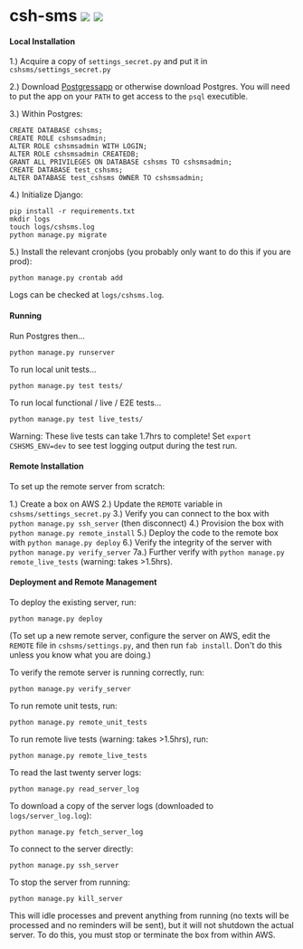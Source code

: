 # csh-sms <a href="https://travis-ci.org/charityscience/csh-sms/builds"><img src="https://img.shields.io/travis/charityscience/csh-sms.svg"></a> <a href="https://codecov.io/github/charityscience/csh-sms"><img src="https://img.shields.io/codecov/c/github/charityscience/csh-sms.svg"></a>


#### Local Installation

1.) Acquire a copy of `settings_secret.py` and put it in `cshsms/settings_secret.py`

2.) Download [Postgressapp](https://postgresapp.com/) or otherwise download Postgres. You will need to put the app on your `PATH` to get access to the `psql` executible.

3.) Within Postgres:

```
CREATE DATABASE cshsms;
CREATE ROLE cshsmsadmin;
ALTER ROLE cshsmsadmin WITH LOGIN;
ALTER ROLE cshsmsadmin CREATEDB;
GRANT ALL PRIVILEGES ON DATABASE cshsms TO cshsmsadmin;
CREATE DATABASE test_cshsms;
ALTER DATABASE test_cshsms OWNER TO cshsmsadmin;
```

4.) Initialize Django:

```
pip install -r requirements.txt
mkdir logs
touch logs/cshsms.log
python manage.py migrate
```

5.) Install the relevant cronjobs (you probably only want to do this if you are prod):

```
python manage.py crontab add
```

Logs can be checked at `logs/cshsms.log`.


#### Running

Run Postgres then...

```
python manage.py runserver
```

To run local unit tests...

```
python manage.py test tests/
```

To run local functional / live / E2E tests...

```
python manage.py test live_tests/
```

Warning: These live tests can take 1.7hrs to complete! Set `export CSHSMS_ENV=dev` to see test logging output during the test run.



#### Remote Installation

To set up the remote server from scratch:

1.) Create a box on AWS
2.) Update the `REMOTE` variable in `cshsms/settings_secret.py`
3.) Verify you can connect to the box with `python manage.py ssh_server` (then disconnect)
4.) Provision the box with `python manage.py remote_install`
5.) Deploy the code to the remote box with `python manage.py deploy`
6.) Verify the integrity of the server with `python manage.py verify_server`
7a.) Further verify with `python manage.py remote_live_tests` (warning: takes >1.5hrs).


#### Deployment and Remote Management


To deploy the existing server, run:

```
python manage.py deploy
```

(To set up a new remote server, configure the server on AWS, edit the `REMOTE` file in `cshsms/settings.py`, and then run `fab install`. Don't do this unless you know what you are doing.)

To verify the remote server is running correctly, run:

```
python manage.py verify_server
```

To run remote unit tests, run:

```
python manage.py remote_unit_tests
```

To run remote live tests (warning: takes >1.5hrs), run:

```
python manage.py remote_live_tests
```

To read the last twenty server logs:

```
python manage.py read_server_log
```

To download a copy of the server logs (downloaded to `logs/server_log.log`):

```
python manage.py fetch_server_log
```

To connect to the server directly:

```
python manage.py ssh_server
```

To stop the server from running:

```
python manage.py kill_server
```

This will idle processes and prevent anything from running (no texts will be processed and no reminders will be sent), but it will not shutdown the actual server. To do this, you must stop or terminate the box from within AWS.
